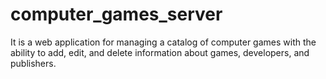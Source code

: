 # computer_games_server
It is a web application for managing a catalog of computer games with the ability to add, edit, and delete information about games, developers, and publishers.
